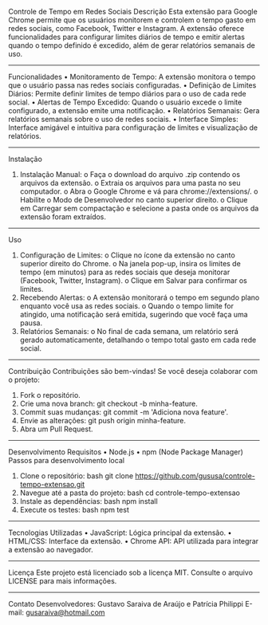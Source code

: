 Controle de Tempo em Redes Sociais
Descrição
Esta extensão para Google Chrome permite que os usuários monitorem e controlem o tempo gasto em redes sociais, como Facebook, Twitter e Instagram. A extensão oferece funcionalidades para configurar limites diários de tempo e emitir alertas quando o tempo definido é excedido, além de gerar relatórios semanais de uso.
________________________________________
Funcionalidades
•	Monitoramento de Tempo: A extensão monitora o tempo que o usuário passa nas redes sociais configuradas.
•	Definição de Limites Diários: Permite definir limites de tempo diários para o uso de cada rede social.
•	Alertas de Tempo Excedido: Quando o usuário excede o limite configurado, a extensão emite uma notificação.
•	Relatórios Semanais: Gera relatórios semanais sobre o uso de redes sociais.
•	Interface Simples: Interface amigável e intuitiva para configuração de limites e visualização de relatórios.
________________________________________
Instalação
1.	Instalação Manual:
o	Faça o download do arquivo .zip contendo os arquivos da extensão.
o	Extraia os arquivos para uma pasta no seu computador.
o	Abra o Google Chrome e vá para chrome://extensions/.
o	Habilite o Modo de Desenvolvedor no canto superior direito.
o	Clique em Carregar sem compactação e selecione a pasta onde os arquivos da extensão foram extraídos.
________________________________________
Uso
1.	Configuração de Limites:
o	Clique no ícone da extensão no canto superior direito do Chrome.
o	Na janela pop-up, insira os limites de tempo (em minutos) para as redes sociais que deseja monitorar (Facebook, Twitter, Instagram).
o	Clique em Salvar para confirmar os limites.
2.	Recebendo Alertas:
o	A extensão monitorará o tempo em segundo plano enquanto você usa as redes sociais.
o	Quando o tempo limite for atingido, uma notificação será emitida, sugerindo que você faça uma pausa.
3.	Relatórios Semanais:
o	No final de cada semana, um relatório será gerado automaticamente, detalhando o tempo total gasto em cada rede social.
________________________________________
Contribuição
Contribuições são bem-vindas! Se você deseja colaborar com o projeto:
1.	Fork o repositório.
2.	Crie uma nova branch: git checkout -b minha-feature.
3.	Commit suas mudanças: git commit -m 'Adiciona nova feature'.
4.	Envie as alterações: git push origin minha-feature.
5.	Abra um Pull Request.
________________________________________
Desenvolvimento
Requisitos
•	Node.js
•	npm (Node Package Manager)
Passos para desenvolvimento local
1.	Clone o repositório:
bash
git clone https://github.com/gususa/controle-tempo-extensao.git
2.	Navegue até a pasta do projeto:
bash
cd controle-tempo-extensao
3.	Instale as dependências:
bash
npm install
4.	Execute os testes:
bash
npm test
________________________________________
Tecnologias Utilizadas
•	JavaScript: Lógica principal da extensão.
•	HTML/CSS: Interface da extensão.
•	Chrome API: API utilizada para integrar a extensão ao navegador.
________________________________________
Licença
Este projeto está licenciado sob a licença MIT. Consulte o arquivo LICENSE para mais informações.
________________________________________
Contato
Desenvolvedores: Gustavo Saraiva de Araújo e Patrícia Philippi
E-mail: gusaraiva@hotmail.com
